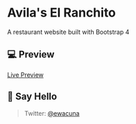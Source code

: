 # Avila's El Ranchito

A restaurant website built with Bootstrap 4

## :computer: Preview

[Live Preview](https://ewacuna.github.io/avila-s-el-ranchito/)

## :wave: Say Hello

> Twitter: [@ewacuna](https://twitter.com/ewacuna)
